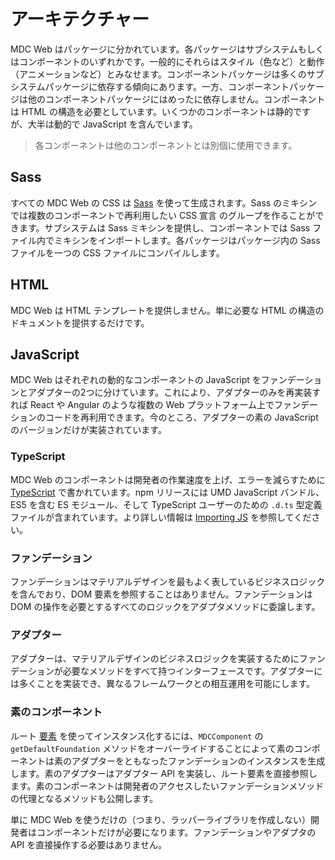 # アーキテクチャー

MDC Web はパッケージに分かれています。各パッケージはサブシステムもしくはコンポーネントのいずれかです。一般的にそれらはスタイル（色など）と動作（アニメーションなど）とみなせます。コンポーネントパッケージは多くのサブシステムパッケージに依存する傾向にあります。一方、コンポーネントパッケージは他のコンポーネントパッケージにはめったに依存しません。コンポーネントは HTML の構造を必要としています。いくつかのコンポーネントは静的ですが、大半は動的で JavaScript を含んでいます。

> 各コンポーネントは他のコンポーネントとは別個に使用できます。

## Sass

すべての MDC Web の CSS は [Sass](http://sass-lang.com/) を使って生成されます。Sass のミキシンでは複数のコンポーネントで再利用したい CSS 宣言 のグループを作ることができます。サブシステムは Sass ミキシンを提供し、コンポーネントでは Sass ファイル内でミキシンをインポートします。各パッケージはパッケージ内の Sass ファイルを一つの CSS ファイルにコンパイルします。

## HTML

MDC Web は HTML テンプレートを提供しません。単に必要な HTML の構造のドキュメントを提供するだけです。

## JavaScript

MDC Web はそれぞれの動的なコンポーネントの JavaScript をファンデーションとアダプターの2つに分けています。これにより、アダプターのみを再実装すれば React や Angular のような複数の Web プラットフォーム上でファンデーションのコードを再利用できます。今のところ、アダプターの素の JavaScript のバージョンだけが実装されています。

### TypeScript

MDC Web のコンポーネントは開発者の作業速度を上げ、エラーを減らすために [TypeScript](https://www.typescriptlang.org/) で書かれています。npm リリースには UMD JavaScript バンドル、ES5 を含む ES モジュール、そして TypeScript ユーザーのための `.d.ts` 型定義ファイルが含まれています。より詳しい情報は [Importing JS](../importing-js.md) を参照してください。

### ファンデーション

ファンデーションはマテリアルデザインを最もよく表しているビジネスロジックを含んでおり、DOM 要素を参照することはありません。ファンデーションは DOM の操作を必要とするすべてのロジックをアダプタメソッドに委譲します。

### アダプター

アダプターは、マテリアルデザインのビジネスロジックを実装するためにファンデーションが必要なメソッドをすべて持つインターフェースです。アダプターには多くことを実装でき、異なるフレームワークとの相互運用を可能にします。

### 素のコンポーネント

ルート [要素](https://developer.mozilla.org/en-US/docs/Web/API/Element) を使ってインスタンス化するには、`MDCComponent` の `getDefaultFoundation` メソッドをオーバーライドすることによって素のコンポーネントは素のアダプターをともなったファンデーションのインスタンスを生成します。素のアダプターはアダプター API を実装し、ルート要素を直接参照します。素のコンポーネントは開発者のアクセスしたいファンデーションメソッドの代理となるメソッドも公開します。

単に MDC Web を使うだけの（つまり、ラッパーライブラリを作成しない）開発者はコンポーネントだけが必要になります。ファンデーションやアダプタの API を直接操作する必要はありません。
